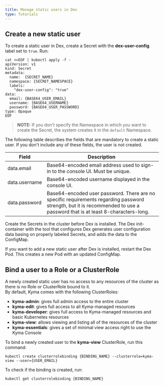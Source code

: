 ```yaml
---
title: Manage static users in Dex
type: Tutorials
---
```


## Create a new static user

To create a static user in Dex, create a Secret with the **dex-user-config** label set to `true`. Run:

```
cat <<EOF | kubectl apply -f -
apiVersion: v1
kind: Secret
metadata:
  name:  {SECRET_NAME}
  namespace: {SECRET_NAMESPACE}
  labels:
    "dex-user-config": "true"
data:
  email: {BASE64_USER_EMAIL}
  username: {BASE64_USERNAME}
  password: {BASE64_USER_PASSWORD}  
type: Opaque
EOF
```
>**NOTE:** If you don't specify the Namespace in which you want to create the Secret, the system creates it in the `default` Namespace.

The following table describes the fields that are mandatory to create a static user. If you don't include any of these fields, the user is not created.

|Field | Description |
|---|---|
| data.email | Base64-encoded email address used to sign-in to the console UI. Must be unique. |
| data.username | Base64-encoded username displayed in the console UI. |
| data.password | Base64-encoded user password. There are no specific requirements regarding password strength, but it is recommended to use a password that is at least 8-characters-long. |

Create the Secrets in the cluster before Dex is installed. The Dex init-container with the tool that configures Dex generates user configuration data basing on properly labeled Secrets, and adds the data to the ConfigMap.

If you want to add a new static user after Dex is installed, restart the Dex Pod. This creates a new Pod with an updated ConfigMap.

## Bind a user to a Role or a ClusterRole

A newly created static user has no access to any resources of the cluster as there is no Role or ClusterRole bound to it.  
By default, Kyma comes with the following ClusterRoles:

- **kyma-admin**: gives full admin access to the entire cluster
- **kyma-edit**: gives full access to all Kyma-managed resources
- **kyma-developer**: gives full access to Kyma-managed resources and basic Kubernetes resources
- **kyma-view**: allows viewing and listing all of the resources of the cluster
- **kyma-essentials**: gives a set of minimal view access right to use the Kyma Console

To bind a newly created user to the **kyma-view** ClusterRole, run this command:
```
kubectl create clusterrolebinding {BINDING_NAME} --clusterrole=kyma-view --user={USER_EMAIL}
```

To check if the binding is created, run:
```
kubectl get clusterrolebinding {BINDING_NAME}
```
